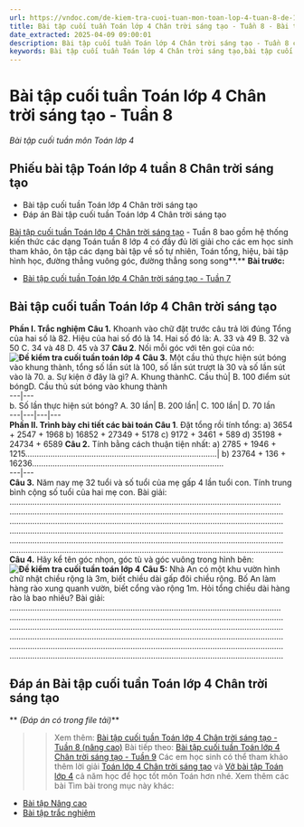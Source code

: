 ```yaml
---
url: https://vndoc.com/de-kiem-tra-cuoi-tuan-mon-toan-lop-4-tuan-8-de-1-150406
title: Bài tập cuối tuần Toán lớp 4 Chân trời sáng tạo - Tuần 8 - Bài tập cuối tuần môn Toán lớp 4 - VnDoc.com
date_extracted: 2025-04-09 09:00:01
description: Bài tập cuối tuần Toán lớp 4 Chân trời sáng tạo - Tuần 8 có đáp án giúp các em học sinh ôn tập, nâng cao kỹ năng giải Toán.
keywords: Bài tập cuối tuần Toán lớp 4 Chân trời sáng tạo,bài tập cuối tuần 8 lớp 4,bài tập toán lớp 4 tuần 8,toán lớp 4 tuần 8,Phiếu bài tập Toán lớp 4 tuần 8,phiếu bài tập toán tuần 8 lớp 4,Đề kiểm tra cuối tuần môn Toán lớp 4 Tuần 8,Đề kiểm tra cuối tuần môn Toán lớp 4,Bài tập cuối tuần môn Toán lớp 4,giải Toán lớp 4,giải bài tập toán 4,toán lớp 4,bài tập toán lớp 4,bài tập toán lớp 4 chương 2
---
```


# Bài tập cuối tuần Toán lớp 4 Chân trời sáng tạo - Tuần 8
 _Bài tập cuối tuần môn Toán lớp 4_
## Phiếu bài tập Toán lớp 4 tuần 8 Chân trời sáng tạo
  * Bài tập cuối tuần Toán lớp 4 Chân trời sáng tạo
  * Đáp án Bài tập cuối tuần Toán lớp 4 Chân trời sáng tạo

[Bài tập cuối tuần Toán lớp 4 Chân trời sáng tạo](<https://vndoc.com/de-kiem-tra-cuoi-tuan-toan4>) \- Tuần 8 bao gồm hệ thống kiến thức các dạng Toán tuần 8 lớp 4 có đầy đủ lời giải cho các em học sinh tham khảo, ôn tập các dạng bài tập về số tự nhiên, Toán tổng, hiệu, bài tập hình học, đường thẳng vuông góc, đường thẳng song song**.**
**Bài trước:**
  * [Bài tập cuối tuần Toán lớp 4 Chân trời sáng tạo - Tuần 7](<https://vndoc.com/de-kiem-tra-cuoi-tuan-mon-toan-lop-4-tuan-7-de-1-150395>)

## Bài tập cuối tuần Toán lớp 4 Chân trời sáng tạo
**Phần I. Trắc nghiệm**
**Câu 1.** Khoanh vào chữ đặt trước câu trả lời đúng
Tổng của hai số là 82. Hiệu của hai số đó là 14. Hai số đó là:
A. 33 và 49
B. 32 và 50
C. 34 và 48
D. 45 và 37
**Câu 2**. Nối mỗi góc với tên gọi của nó:
**![Đề kiểm tra cuối tuần toán lớp 4](https://i.vdoc.vn/data/image/2018/08/14/de-kiem-tra-cuoi-tuan-mon-toan-lop-4-tuan-8-de-1-a.png)**
**Câu 3.**
Một cầu thủ thực hiện sút bóng vào khung thành, tổng số lần sút là 100, số lần sút trượt là 30 và số lần sút vào là 70.
a. Sự kiện ở đây là gì?
A. Khung thànhC. Cầu thủ| B. 100 điểm sút bóngD. Cầu thủ sút bóng vào khung thành  
---|---  
b. Số lần thực hiện sút bóng?
A. 30 lần| B. 200 lần| C. 100 lần| D. 70 lần  
---|---|---|---  
**Phần II. Trình bày chi tiết các bài toán**
**Câu 1**. Đặt tổng rồi tính tổng:
a\) 3654 + 2547 + 1968
b\) 16852 + 27349 + 5178
c\) 9172 + 3461 + 589
d\) 35198 + 24734 + 6589
**Câu 2.** Tính bằng cách thuận tiện nhất:
a\) 2785 + 1946 + 1215……………………….……………………….……………………….| b\) 23764 + 136 + 16236……………………….……………………….……………………….  
---|---  
**Câu 3.** Năm nay mẹ 32 tuổi và số tuổi của mẹ gấp 4 lần tuổi con. Tính trung bình cộng số tuổi của hai mẹ con.
Bài giải:
…………………………………………………………………….………….………………………
……………………………………….…………………………….………………………………….
……………………………………….…………………………….………………………………….
……………………………………….…………………………….………………………………….
……………………………………….…………………………….………………………………….
……………………………………….………………………….…………………………………….
**Câu 4.** Hãy kể tên góc nhọn, góc tù và góc vuông trong hình bên:
**![Đề kiểm tra cuối tuần toán lớp 4](https://i.vdoc.vn/data/image/2018/08/14/de-kiem-tra-cuoi-tuan-mon-toan-lop-4-tuan-8-de-1-c.png)**
**Câu 5:** Nhà An có một khu vườn hình chữ nhật chiều rộng là 3m, biết chiều dài gấp đôi chiều rộng. Bố An làm hàng rào xung quanh vườn, biết cổng vào rộng 1m. Hỏi tổng chiều dài hàng rào là bao nhiêu?
Bài giải:
…………………………………………………………………….………….………………………
……………………………………….…………………………….………………………………….
……………………………………….…………………………….………………………………….
……………………………………….…………………………….………………………………….
……………………………………….…………………………….………………………………….
……………………………………….………………………….…………………………………….
## **Đáp án Bài tập cuối tuần Toán lớp 4 Chân trời sáng tạo**
** _\(Đáp án có trong file tải\)_**
>> Xem thêm: [Bài tập cuối tuần Toán lớp 4 Chân trời sáng tạo - Tuần 8 \(nâng cao\)](<https://vndoc.com/bai-tap-cuoi-tuan-toan-lop-4-chan-troi-sang-tao-tuan-8-nang-cao-300261>)
>> Bài tiếp theo: [Bài tập cuối tuần Toán lớp 4 Chân trời sáng tạo - Tuần 9](<https://vndoc.com/de-kiem-tra-cuoi-tuan-mon-toan-lop-4-tuan-9-de-1-151782>)
Các em học sinh có thể tham khảo thêm lời giải [Toán lớp 4 Chân trời sáng tạo](<https://vndoc.com/toan-lop-4-chan-troi-sang-tao>) và [Vở bài tập Toán lớp 4](<https://vndoc.com/vo-bt-toan4>) cả năm học để học tốt môn Toán hơn nhé.
Xem thêm các bài Tìm bài trong mục này khác:
  * [Bài tập Nâng cao](</bai-tap-cuoi-tuan-toan-lop-4-chan-troi-sang-tao-tuan-8-nang-cao-300261>)
  * [Bài tập trắc nghiệm](</luyen-tap-kien-thuc-toan-lop-4-tuan-8-ctst-326740>)

